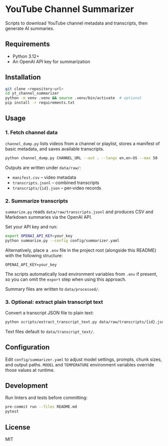 # YouTube Channel Summarizer

Scripts to download YouTube channel metadata and transcripts, then generate AI summaries.

## Requirements

- Python 3.12+
- An OpenAI API key for summarization

## Installation

```bash
git clone <repository-url>
cd yt_channel_summarizer
python -m venv .venv && source .venv/bin/activate  # optional
pip install -r requirements.txt
```

## Usage

### 1. Fetch channel data

`channel_dump.py` lists videos from a channel or playlist, stores a manifest of basic metadata, and saves available transcripts.

```bash
python channel_dump.py CHANNEL_URL --out . --langs en,en-US --max 50
```

Outputs are written under `data/raw/`:

- `manifest.csv` – video metadata
- `transcripts.jsonl` – combined transcripts
- `transcripts/{id}.json` – per‑video records

### 2. Summarize transcripts

`summarize.py` reads `data/raw/transcripts.jsonl` and produces CSV and Markdown summaries via the OpenAI API.

Set your API key and run:

```bash
export OPENAI_API_KEY=your_key
python summarize.py --config config/summarizer.yaml
```

Alternatively, place a `.env` file in the project root (alongside this README) with the following structure:

```
OPENAI_API_KEY=your_key
```

The scripts automatically load environment variables from `.env` if present, so you can omit the `export` step when using this approach.

Summary files are written to `data/processed/`.

### 3. Optional: extract plain transcript text

Convert a transcript JSON file to plain text:

```bash
python scripts/extract_transcript_text.py data/raw/transcripts/{id}.json
```

Text files default to `data/transcript_text/`.

## Configuration

Edit `config/summarizer.yaml` to adjust model settings, prompts, chunk sizes, and output paths.
`MODEL` and `TEMPERATURE` environment variables override those values at runtime.

## Development

Run linters and tests before committing:

```bash
pre-commit run --files README.md
pytest
```

## License

MIT


